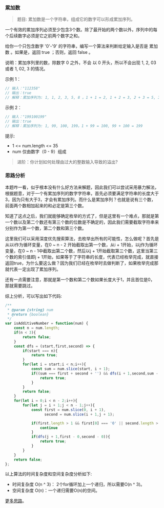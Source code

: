 ### 累加数

> 题目: 累加数是一个字符串，组成它的数字可以形成累加序列。

一个有效的累加序列必须至少包含3个数。除了最开始的两个数以外，序列中的每个后续数字必须是它之前两个数字之和。

给你一个只包含数字 '0'-'9' 的字符串，编写一个算法来判断给定输入是否是 累加数 。如果是，返回 true ；否则，返回 false 。

说明：累加序列里的数，除数字 0 之外，不会 以 0 开头，所以不会出现 1, 2, 03 或者 1, 02, 3 的情况。


示例 1：

```js
// 输入："112358"
// 输出：true 
// 解释：累加序列为: 1, 1, 2, 3, 5, 8 。1 + 1 = 2, 1 + 2 = 3, 2 + 3 = 5, 3 + 5 = 8
```


示例 2：

```js
// 输入："199100199"
// 输出：true 
// 解释：累加序列为: 1, 99, 100, 199。1 + 99 = 100, 99 + 100 = 199
```

提示:

* 1 <= num.length <= 35
* num 仅由数字（0 - 9）组成

> 进阶：你计划如何处理由过大的整数输入导致的溢出?

### 思路分析

本题咋一看，似乎根本没有什么好方法来解题，因此我们可以尝试采用暴力解法，根据题意，对于一个有累加序列的数字字符串，首先必须要满足字符串的长度大于3，因为只有大于3，才会有累加序列。而什么是累加序列？也就是说有三个数，前面两个数相加起来的和必定是第三个数。

知道了这点之后，我们就能够确定枚举的方式了，但是这里有一个难点，那就是第一个数以及第二个数还有第三个数的位数是不确定的，因此我们需要截取字符串来分别作为第一个数，第二个数和第三个数。

这里我们可以采用深度优先搜索算法，去枚举出所有的可能性，怎么做呢？首先是从以i作为循环变量，在0 ~ n - 2 开始截取出第一个数，从i + 1开始，以j作为循环变量，在0 ~ n - 1中截取出第二个数，然后以j + 1开始截取第三个数，这里当第三个数的索引值即j + 1开始，如果等于了字符串的长度，代表已经枚举完成，就直接返回true，为什么要这么做？因为我们已经在枚举时去做判断了，如果枚举完成那就代表一定出现了累加序列。

还有一点需要注意，那就是第一个数和第二个数如果长度大于1，并且首位是0，那就需要跳过。

综上分析，可以写出如下代码:

```js
/**
 * @param {string} num
 * @return {boolean}
 */
var isAdditiveNumber = function(num) {
    const n = num.length;
    if(n < 3){
        return false;
    }
    const dfs = (start,first,second) => {
        if(start === n){
            return true;
        }
        for(let i = start;i < n;i++){
            const sum = num.slice(start, i + 1);
            if((sum === first + second + '') && dfs(i + 1,second,sum - 0)){
                return true;
            }
        }
        return false;
    }
    for(let i = 0;i < n - 2;i++){
        for(let j = i + 1;j < n - 1;j++){
            const first = num.slice(0, i + 1),
                  second = num.slice(i + 1,j + 1);

            if(first.length > 1 && first[0] === '0' || second.length > 1 && second[0] === '0'){
                continue
            }
            if(dfs(j + 1,first - 0,second - 0)){
                return true;
            }
        }
    }
    return false;
};
```

以上算法的时间复杂度和空间复杂度分析如下:

* 时间复杂度 O(n ^ 3)： 2个for循环加上一个递归，所以需要O(n ^ 3)。
* 空间复杂度 O(n)：一个递归需要O(n)的空间。

[更多思路](https://leetcode.cn/problems/additive-number/solution/lei-jia-shu-by-leetcode-solution-cadc/)。
